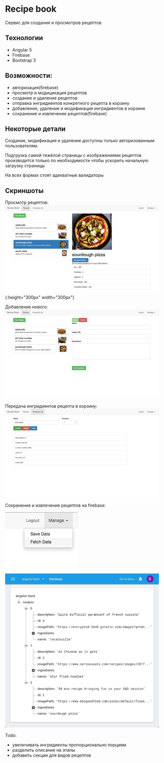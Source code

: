 # Recipe book
Сервис для создания и просмотров рецептов

## Технологии
  * Angular 5
  * Firebase
  * Bootstrap 3


## Возможности:
 * авторизация(firebase)
 * просмотр и модицикация рецептов
 * создание и удаление рецептов 
 * отправка ингридиентов конкретного рецепта в корзину
 * добавление, удаление и модификация ингридиентов в корзине
 * сохранение и извлечение рецептов(firebase)
 

## Некоторые детали
Создание, модификация и удаление доступны только авторизованным пользователям.

Подгрузка самой тяжёлой страницы с изображениями рецептов производится только по необходимости чтобы ускорить начальную загрузку страницы

На всех формах стоят адекватные валидаторы
## Скриншоты
Просмотр рецептов:
![](img/sNT_-aVkMMg.jpg){:height="300px" width="300px"}

Добавление нового:
![](img/RWDHXeX7nqQ.jpg)

Передача ингридиентов рецепта в корзину:
![](img/sExdFSTmrK4.jpg)

Сохранение и извлечение рецептов на firebase:

![](img/-RPoM4TzBHA.jpg) ![](img/iAY5Iylfo6c.jpg)
 

Todo:
* увеличивать ингридиенты пропорционально порциям
* разделить описание на этапы
* добавить секции для видов рецептов

